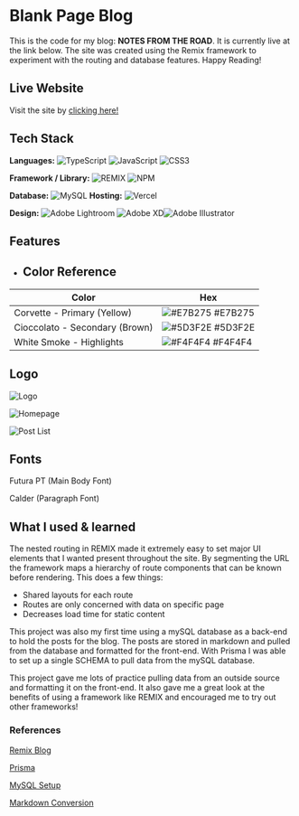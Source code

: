 
# Blank Page Blog 

This is the code for my blog: **NOTES FROM THE ROAD**. It is currently live at the link below. The site was created using the Remix framework to experiment with the routing and database features. Happy Reading!
## Live Website

Visit the site by [clicking here!](https://blankpageblog.org)

## Tech Stack

**Languages:** ![TypeScript](https://img.shields.io/badge/typescript-%23007ACC.svg?style=for-the-badge&logo=typescript&logoColor=white) ![JavaScript](https://img.shields.io/badge/javascript-%23323330.svg?style=for-the-badge&logo=javascript&logoColor=%23F7DF1E) ![CSS3](https://img.shields.io/badge/css3-%231572B6.svg?style=for-the-badge&logo=css3&logoColor=white) 

**Framework / Library:** ![REMIX](https://img.shields.io/badge/R-REMIX-blue?style=for-the-badge) ![NPM](https://img.shields.io/badge/NPM-%23000000.svg?style=for-the-badge&logo=npm&logoColor=white)

**Database:** ![MySQL](https://img.shields.io/badge/mysql-%2300f.svg?style=for-the-badge&logo=mysql&logoColor=white) 
**Hosting:** ![Vercel](https://img.shields.io/badge/vercel-%23000000.svg?style=for-the-badge&logo=vercel&logoColor=white) 

**Design:** ![Adobe Lightroom](https://img.shields.io/badge/Adobe%20Lightroom-31A8FF.svg?style=for-the-badge&logo=Adobe%20Lightroom&logoColor=white) ![Adobe XD](https://img.shields.io/badge/Adobe%20XD-470137?style=for-the-badge&logo=Adobe%20XD&logoColor=#FF61F6)![Adobe Illustrator](https://img.shields.io/badge/adobeillustrator-%23FF9A00.svg?style=for-the-badge&logo=adobeillustrator&logoColor=white)


## Features

- ## Color Reference

| Color             | Hex                                                                |
| ----------------- | ------------------------------------------------------------------ |
| Corvette - Primary (Yellow) | ![#E7B275](https://via.placeholder.com/10/E7B275?text=+) #E7B275 |
| Cioccolato - Secondary (Brown) | ![#5D3F2E](https://via.placeholder.com/10/5D3F2E?text=+) #5D3F2E |
| White Smoke - Highlights | ![#F4F4F4](https://via.placeholder.com/10/F4F4F4?text=+) #F4F4F4 |




## Logo
![Logo](https://res.cloudinary.com/blankpagedesign/image/upload/v1678141968/github/favicon_xhrfzy.png)

![Homepage](https://res.cloudinary.com/blankpagedesign/image/upload/v1678141989/github/blog_iz8rjw.jpg)

![Post List](https://res.cloudinary.com/blankpagedesign/image/upload/v1678141990/github/blog2_mtnnh7.jpg)

## Fonts
Futura PT (Main Body Font)

Calder (Paragraph Font)


## What I used & learned

The nested routing in REMIX made it extremely easy to set major UI elements that I wanted present throughout the site. By segmenting the URL the framework maps a hierarchy of route components that can be known before rendering. This does a few things: 

- Shared layouts for each route
- Routes are only concerned with data on specific page
-  Decreases load time for static content 

This project was also my first time using a mySQL database as a back-end to hold the posts for the blog. The posts are stored in markdown and pulled from the database and formatted for the front-end. With Prisma I was able to set up a single SCHEMA to pull data from the mySQL database. 

This project gave me lots of practice pulling data from an outside source and formatting it on the front-end. It also gave me a great look at the benefits of using a framework like REMIX and encouraged me to try out other frameworks!

### References 
[Remix Blog](https://remix.run/docs/en/v1/tutorials/blog)

[Prisma](https://www.prisma.io/docs/concepts/database-connectors/mysql)

[MySQL Setup](https://www.analyticsvidhya.com/blog/2020/11/guide-data-types-mysql-data-science-beginners/)

[Markdown Conversion](https://blog.logrocket.com/using-dangerouslysetinnerhtml-in-a-react-application/)

